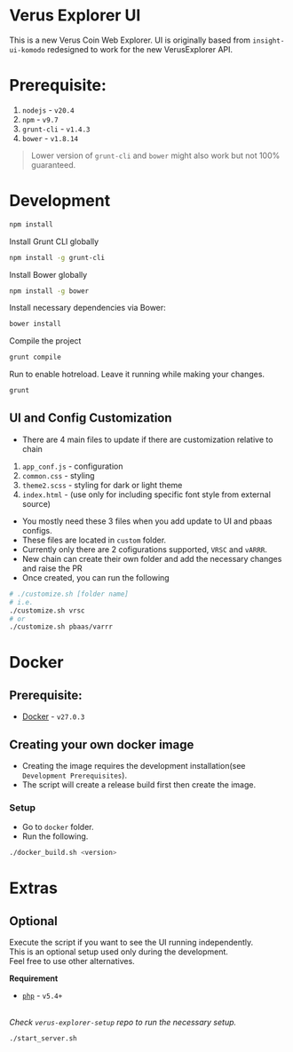 # Verus Explorer UI
This is a new Verus Coin Web Explorer.
UI is originally based from `insight-ui-komodo` redesigned to work for the new VerusExplorer API.

# Prerequisite:
1. `nodejs` - `v20.4`
2. `npm` - `v9.7`
3. `grunt-cli` - `v1.4.3`
3. `bower` - `v1.8.14`

> Lower version of `grunt-cli` and `bower` might also work but not 100% guaranteed.
# Development
```bash
npm install
```

Install Grunt CLI globally
```bash
npm install -g grunt-cli
```

Install Bower globally
```bash
npm install -g bower
```

Install necessary dependencies via Bower:
```bash
bower install
```

Compile the project
```bash
grunt compile
```

Run to enable hotreload.
Leave it running while making your changes.
```bash
grunt
```

## UI and Config Customization
- There are 4 main files to update if there are customization relative to chain
1. `app_conf.js` - configuration
2. `common.css` - styling
2. `theme2.scss` - styling for dark or light theme
3. `index.html` - (use only for including specific font style from external source)

- You mostly need these 3 files when you add update to UI and pbaas configs.
- These files are located in `custom` folder.
- Currently only there are 2 cofigurations supported, `VRSC` and `vARRR`.
- New chain can create their own folder and add the necessary changes and raise the PR
- Once created, you can run the following
```bash
# ./customize.sh [folder name]
# i.e.
./customize.sh vrsc
# or 
./customize.sh pbaas/varrr
```

# Docker
## Prerequisite:
- [Docker](https://docs.docker.com/engine/install/) - `v27.0.3`

## Creating your own docker image
- Creating the image requires the development installation(see `Development Prerequisites`).
- The script will create a release build first then create the image.
### Setup
- Go to `docker` folder.
- Run the following.
```bash
./docker_build.sh <version>
```

# Extras
## Optional
Execute the script if you want to see the UI running independently.
<br>This is an optional setup used only during the development.
<br>Feel free to use other alternatives.

<b>Requirement</b>
- [`php`](https://www.php.net/manual/en/features.commandline.webserver.php) - `v5.4+`

<br><i>Check `verus-explorer-setup` repo to run the necessary setup.</i>

```bash
./start_server.sh
```
